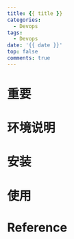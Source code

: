 ```yaml
---
title: {{ title }}
categories:
  - Devops
tags:
  - Devops
date: '{{ date }}'
top: false
comments: true
---
```


# 重要

# 环境说明

# 安装

# 使用

# Reference